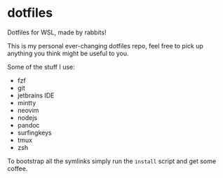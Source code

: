 # dotfiles
Dotfiles for WSL, made by rabbits!

This is my personal ever-changing dotfiles repo, feel free to pick
up anything you think might be useful to you.

Some of the stuff I use:
 - fzf
 - git
 - jetbrains IDE
 - mintty
 - neovim
 - nodejs
 - pandoc
 - surfingkeys
 - tmux
 - zsh

To bootstrap all the symlinks simply run the `install` script and get some coffee.
